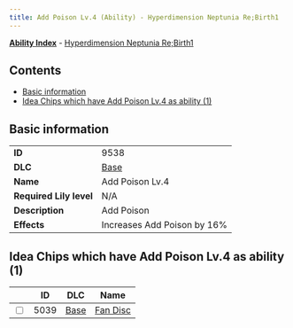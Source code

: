```yaml
---
title: Add Poison Lv.4 (Ability) - Hyperdimension Neptunia Re;Birth1
---
```


[**Ability Index**](/neptunia/rb1/ability/index.html) - [Hyperdimension Neptunia Re;Birth1](/neptunia/rb1)

## Contents

- [Basic information](#basic-information)
- [Idea Chips which have Add Poison Lv.4 as ability (1)](#idea-chips-which-have-add-poison-lv4-as-ability-1)

## Basic information

|   |   |
| -- | -- |
| **ID** | 9538
**DLC** | [Base](/neptunia/rb1/dlc/1-base.html)
**Name** | Add Poison Lv.4
**Required Lily level** | N/A
**Description** | Add Poison
**Effects** | Increases Add Poison by 16% |


## Idea Chips which have Add Poison Lv.4 as ability (1)

|    | ID | DLC | Name |
| -- | -- | --- | ---- |
| <input type="checkbox" id="rb1-item-1-5039" class="trackbox" /> | 5039 | [Base](/neptunia/rb1/dlc/1-base.html) | [Fan Disc](/neptunia/rb1/item/1-5039-fan-disc.html) |
